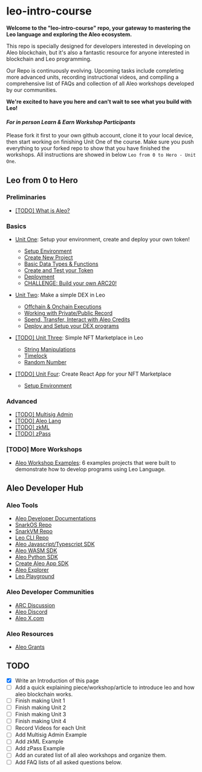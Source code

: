 # leo-intro-course

**Welcome to the "leo-intro-course" repo, your gateway to mastering the Leo language and exploring the Aleo ecosystem.** 

This repo is specially designed for developers interested in developing on Aleo blockchain, but it's also a fantastic resource for anyone interested in blockchain and Leo programming.

Our Repo is continuously evolving. Upcoming tasks include completing more advanced units, recording instructional videos, and compiling a comprehensive list of FAQs and collection of all Aleo workshops developed by our communities.

**We're excited to have you here and can't wait to see what you build with Leo!**

#### *For in person Learn & Earn Workshop Participants*

Please fork it first to your own github account, clone it to your local device, then start working on finishing Unit One of the course. Make sure you push everything to your forked repo to show that you have finished the workshops. All instructions are showed in below `Leo from 0 to Hero - Unit One`.

## Leo from 0 to Hero

### Preliminaries

- [[TODO] What is Aleo?]()

### Basics

- [Unit One](./unit-1/README.md): Setup your environment, create and deploy your own token!
  - [Setup Environment](./unit-1/1-setup-env.md)
  - [Create New Project](./unit-1/2-create-new-project.md)
  - [Basic Data Types & Functions](./unit-1/3-basic-data-types-and-functions.md)
  - [Create and Test your Token](./unit-1/4-create-and-test-your-token.md) 
  - [Deployment](./unit-1/5-deployment.md)
  - [CHALLENGE: Build your own ARC20!](./unit-1/6-CHALLENGE.md)

- [Unit Two](./unit-2/README.md): Make a simple DEX in Leo
  - [Offchain & Onchain Executions]()
  - [Working with Private/Public Record]()
  - [Spend, Transfer, Interact with Aleo Credits]()
  - [Deploy and Setup your DEX programs]()

- [[TODO] Unit Three](./unit-3/README.md): Simple NFT Marketplace in Leo
  - [String Manipulations]()
  - [Timelock]()
  - [Random Number]()

- [[TODO] Unit Four](./unit-4/README.md): Create React App for your NFT Marketplace
  - [Setup Environment]()


### Advanced

- [[TODO] Multisig Admin]()
- [[TODO] Aleo Lang]()
- [[TODO] zkML]()
- [[TODO] zPass]()

### [TODO] More Workshops

- [Aleo Workshop Examples](https://github.com/AleoHQ/workshop): 6 examples projects that were built to demonstrate how to develop programs using Leo Language.


## Aleo Developer Hub

### Aleo Tools
- [Aleo Developer Documentations](https://developer.aleo.org/getting_started/)
- [SnarkOS Repo](http://snarkos.org/)
- [SnarkVM Repo](https://snarkvm.org/)
- [Leo CLI Repo](https://github.com/AleoHQ/leo)
- [Aleo Javascript/Typescript SDK](https://developer.aleo.org/sdk/typescript/overview)
- [Aleo WASM SDK](https://developer.aleo.org/sdk/wasm/installation)
- [Aleo Python SDK](https://developer.aleo.org/sdk/python/aleo-sdk)
- [Create Aleo App SDK](https://developer.aleo.org/sdk/create-aleo-app/installation)
- [Aleo Explorer](https://www.aleo.network/)
- [Leo Playground](https://play.leo-lang.org/)

### Aleo Developer Communities

- [ARC Discussion](https://github.com/AleoHQ/ARCs/discussions/categories/arcs)
- [Aleo Discord](https://discord.gg/aleo)
- [Aleo X.com](https://twitter.com/aleohq)

### Aleo Resources

- [Aleo Grants](https://aleo.org/grants/)

## TODO

- [x] Write an Introduction of this page
- [ ] Add a quick explaining piece/workshop/article to introduce leo and how aleo blockchain works.
- [ ] Finish making Unit 1
- [ ] Finish making Unit 2
- [ ] Finish making Unit 3
- [ ] Finish making Unit 4
- [ ] Record Videos for each Unit
- [ ] Add Multisig Admin Example
- [ ] Add zkML Example
- [ ] Add zPass Example
- [ ] Add an curated list of all aleo workshops and organize them.
- [ ] Add FAQ lists of all asked questions below.
